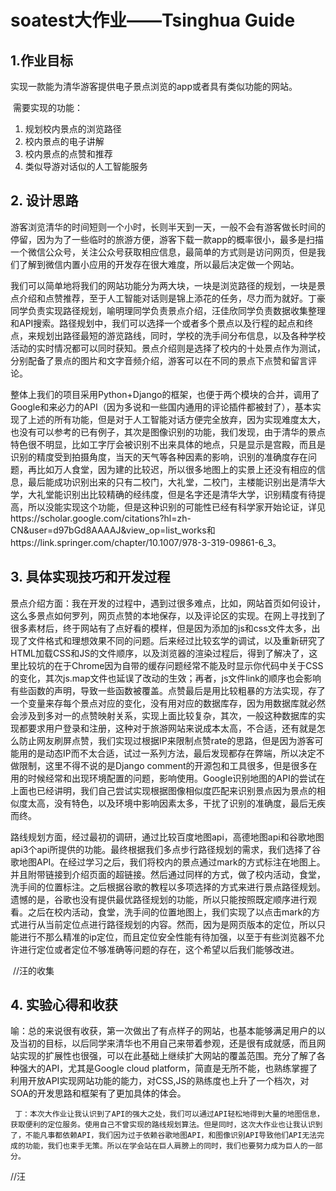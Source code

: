 # soatest大作业——Tsinghua Guide
## 1.作业目标

​      实现一款能为清华游客提供电子景点浏览的app或者具有类似功能的网站。

​      需要实现的功能：

1. 规划校内景点的浏览路径
2. 校内景点的电子讲解
3. 校内景点的点赞和推荐
4. 类似导游对话似的人工智能服务



## 2. 设计思路

​       游客浏览清华的时间短则一个小时，长则半天到一天，一般不会有游客做长时间的停留，因为为了一些临时的旅游方便，游客下载一款app的概率很小，最多是扫描一个微信公众号，关注公众号获取相应信息，最简单的方式则是访问网页，但是我们了解到微信内置小应用的开发存在很大难度，所以最后决定做一个网站。

​        我们可以简单地将我们的网站功能分为两大块，一块是浏览路径的规划，一块是景点介绍和点赞推荐，至于人工智能对话则是锦上添花的任务，尽力而为就好。丁豪同学负责实现路径规划，喻明理同学负责景点介绍，汪佳欣同学负责数据收集整理和API搜索。路径规划中，我们可以选择一个或者多个景点以及行程的起点和终点，来规划出路径最短的游览路线，同时，学校的洗手间分布信息，以及各种学校活动的实时情况都可以同时获知。景点介绍则是选择了校内的十处景点作为测试，分别配备了景点的图片和文字音频介绍，游客可以在不同的景点下点赞和留言评论。

​        整体上我们的项目采用Python+Django的框架，也便于两个模块的合并，调用了Google和来必力的API（因为多说和一些国内通用的评论插件都被封了），基本实现了上述的所有功能，但是对于人工智能对话方便完全放弃，因为实现难度太大，也没有可以参考的已有例子，其次是图像识别的功能，我们发现，由于清华的景点特色很不明显，比如工字厅会被识别不出来具体的地点，只是显示是宫殿，而且是识别的精度受到拍摄角度，当天的天气等各种因素的影响，识别的准确度存在问题，再比如万人食堂，因为建的比较迟，所以很多地图上的实景上还没有相应的信息，最后能成功识别出来的只有二校门，大礼堂，二校门，主楼能识别出是清华大学，大礼堂能识别出比较精确的经纬度，但是名字还是清华大学，识别精度有待提高，所以没能实现这个功能，但是这种识别的可能性已经有科学家开始论证，详见https://scholar.google.com/citations?hl=zh-CN&user=d97bGd8AAAAJ&view_op=list_works和https://link.springer.com/chapter/10.1007/978-3-319-09861-6_3。

## 3. 具体实现技巧和开发过程

​         景点介绍方面：我在开发的过程中，遇到过很多难点，比如，网站首页如何设计，这么多景点如何罗列，网页点赞的本地保存，以及评论区的实现。在网上寻找到了很多素材后，终于网站有了点好看的模样，但是因为添加的js和css文件太多，出现了文件格式和理想效果不同的问题。后来经过比较玄学的调试，以及重新研究了HTML加载CSS和JS的文件顺序，以及浏览器的渲染过程后，得到了解决了，这里比较坑的在于Chrome因为自带的缓存问题经常不能及时显示你代码中关于CSS的变化，其次js.map文件也延误了改动的生效；再者，js文件link的顺序也会影响有些函数的声明，导致一些函数被覆盖。点赞最后是用比较粗暴的方法实现，存了一个变量来存每个景点对应的变化，没有用对应的数据库存，因为用数据库就必然会涉及到多对一的点赞映射关系，实现上面比较复杂，其次，一般这种数据库的实现都要求用户登录和注册，这种对于旅游网站来说成本太高，不合适，还有就是怎么防止网友刷屏点赞，我们实现过根据IP来限制点赞rate的思路，但是因为游客可能用的是动态IP而不太合适，试过一系列方法，最后发现都存在弊端，所以决定不做限制，这里不得不说的是Django comment的开源包和工具很多，但是很多在用的时候经常和出现环境配置的问题，影响使用。Google识别地图的API的尝试在上面也已经讲明，我们自己尝试实现根据图像相似度匹配来识别景点因为景点的相似度太高，没有特色，以及环境中影响因素太多，干扰了识别的准确度，最后无疾而终。

​     路线规划方面，经过最初的调研，通过比较百度地图api，高德地图api和谷歌地图api3个api所提供的功能。最终根据我们多点步行路径规划的需求，我们选择了谷歌地图API。在经过学习之后，我们将校内的景点通过mark的方式标注在地图上。并且附带链接到介绍页面的超链接。然后通过同样的方式，做了校内活动，食堂，洗手间的位置标注。之后根据谷歌的教程以多项选择的方式来进行景点路径规划。遗憾的是，谷歌也没有提供最优路径规划的功能，所以只能按照既定顺序进行观看。之后在校内活动，食堂，洗手间的位置地图上，我们实现了以点击mark的方式进行从当前定位点进行路径规划的内容。然而，因为是网页版本的定位，所以只能进行不那么精准的ip定位，而且定位安全性能有待加强，以至于有些浏览器不允许进行定位或者定位不够准确等问题的存在，这个希望以后我们能够改进。

​    //汪的收集

## 4. 实验心得和收获

​     喻：总的来说很有收获，第一次做出了有点样子的网站，也基本能够满足用户的以及当初的目标，以后同学来清华也不用自己来带着参观，还是很有成就感，而且网站实现的扩展性也很强，可以在此基础上继续扩大网站的覆盖范围。充分了解了各种强大的API，尤其是Google cloud platform，简直是无所不能，也熟练掌握了利用开放API实现网站功能的能力，对CSS,JS的熟练度也上升了一个档次，对SOA的开发思路和框架有了更加具体的体会。

 	 丁：本次大作业让我认识到了API的强大之处，我们可以通过API轻松地得到大量的地图信息，获取便利的定位服务。使用自己不曾实现的路线规划算法。但是同时，这次大作业也让我认识到了，不能凡事都依赖API，我们因为过于依赖谷歌地图API，和图像识别API导致他们API无法完成的功能，我们也束手无策。所以在学会站在巨人肩膀上的同时，我们也要努力成为巨人的一部分。

  //汪